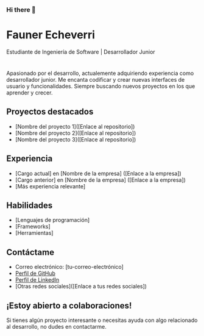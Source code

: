### Hi there 👋
# Fauner Echeverri

Estudiante de Ingeniería de Software | Desarrollador Junior
#
Apasionado por el desarrollo, actualemente adquiriendo experiencia como desarrollador junior. Me encanta codificar y crear nuevas interfaces de usuario y funcionalidades. Siempre buscando nuevos proyectos en los que aprender y crecer.

## Proyectos destacados

* [Nombre del proyecto 1]([Enlace al repositorio])
* [Nombre del proyecto 2]([Enlace al repositorio])
* [Nombre del proyecto 3]([Enlace al repositorio])

## Experiencia

* [Cargo actual] en [Nombre de la empresa] ([Enlace a la empresa])
* [Cargo anterior] en [Nombre de la empresa] ([Enlace a la empresa])
* [Más experiencia relevante]

## Habilidades

* [Lenguajes de programación]
* [Frameworks]
* [Herramientas]

## Contáctame

* Correo electrónico: [tu-correo-electrónico]
* [Perfil de GitHub](https://docs.github.com/articles/about-your-profile)
* [Perfil de LinkedIn](https://www.linkedin.com/)
* [Otras redes sociales]([Enlace a tus redes sociales])

## ¡Estoy abierto a colaboraciones!

Si tienes algún proyecto interesante o necesitas ayuda con algo relacionado al desarrollo, no dudes en contactarme.

<!--
**Faebb/Faebb** is a ✨ _special_ ✨ repository because its `README.md` (this file) appears on your GitHub profile.

Here are some ideas to get you started:

- 🔭 I’m currently working on ...
- 🌱 I’m currently learning ...
- 👯 I’m looking to collaborate on ...
- 🤔 I’m looking for help with ...
- 💬 Ask me about ...
- 📫 How to reach me: ...
- 😄 Pronouns: ...
- ⚡ Fun fact: ...
-->
